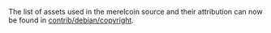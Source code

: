 The list of assets used in the merelcoin source and their attribution can now be found in [contrib/debian/copyright](../contrib/debian/copyright).
